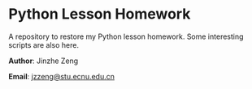 # Python Lesson Homework
A repository to restore my Python lesson homework. Some interesting scripts are also here.

**Author**: Jinzhe Zeng

**Email**: jzzeng@stu.ecnu.edu.cn
